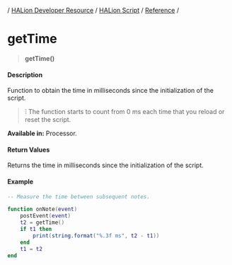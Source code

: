 / [HALion Developer Resource](../../HALion-Developer-Resource.md) / [HALion Script](./HALion-Script.md) / [Reference](./Reference.md) /

# getTime

>**getTime()**

#### Description

Function to obtain the time in milliseconds since the initialization of the script.

>&#10069; The function starts to count from 0 ms each time that you reload or reset the script.

**Available in:** Processor.

#### Return Values

Returns the time in milliseconds since the initialization of the script.

#### Example

```lua
-- Measure the time between subsequent notes.

function onNote(event)
    postEvent(event)
    t2 = getTime()
    if t1 then
        print(string.format("%.3f ms", t2 - t1))
    end
    t1 = t2
end
```
